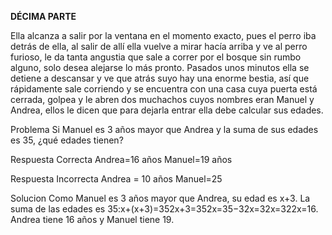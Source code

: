 **DÉCIMA PARTE**

Ella alcanza a salir por la ventana en el momento exacto, pues el perro iba detrás de ella, al salir de allí ella vuelve a mirar hacía arriba y ve al perro furioso, le da tanta angustia que sale a correr por el bosque sin rumbo alguno, solo desea alejarse lo más pronto. Pasados unos minutos ella se detiene a descansar y ve que atrás suyo hay una enorme bestia, así que rápidamente sale corriendo y se encuentra con una casa cuya puerta está cerrada, golpea y le abren dos muchachos cuyos nombres eran Manuel y Andrea, ellos le dicen que para dejarla entrar ella debe calcular sus edades.

Problema
Si Manuel es 3 años mayor que Andrea y la suma de sus edades es 35, ¿qué edades tienen?

Respuesta Correcta
Andrea=16 años Manuel=19 años

Respuesta Incorrecta
Andrea = 10 años Manuel=25

Solucion
Como Manuel es 3 años mayor que Andrea, su edad es x+3. La suma de las edades es 35:x+(x+3)=352x+3=352x=35−32x=32x=322x=16. Andrea tiene 16 años y Manuel tiene 19.
